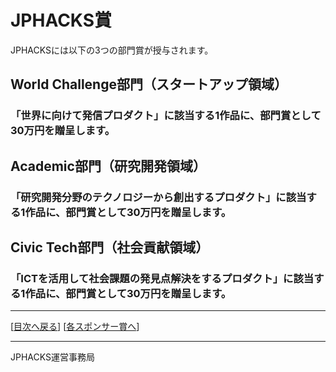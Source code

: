 # JPHACKS賞
JPHACKSには以下の3つの部門賞が授与されます。

## World Challenge部門（スタートアップ領域）
### 「世界に向けて発信プロダクト」に該当する1作品に、部門賞として**30万円**を贈呈します。

## Academic部門（研究開発領域）
### 「研究開発分野のテクノロジーから創出するプロダクト」に該当する1作品に、部門賞として**30万円**を贈呈します。

## Civic Tech部門（社会貢献領域）
### 「ICTを活用して社会課題の発見点解決をするプロダクト」に該当する1作品に、部門賞として**30万円**を贈呈します。

--------------
[[目次へ戻る](../README.md)] [[各スポンサー賞へ](sponsor-prize.md)]

----
JPHACKS運営事務局
